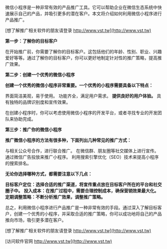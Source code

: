 微信小程序是一种非常有效的产品推广工具。它可以帮助企业在微信生态系统中快速展示自己的产品，并吸引更多的潜在客户。本文将介绍如何利用微信小程序进行产品推广。

[想了解推广相关软件的朋友请登录 http://www.vst.tw](http://www.vst.tw)

**第一步：了解你的目标客户**

在开始推广前，你需要了解你的目标客户。这包括他们的年龄、性别、职业、兴趣爱好等等。通过了解你的目标客户，你可以更好地制定针对性的推广策略，提高推广效果。

**第二步：创建一个优秀的微信小程序**

**创建一个优秀的微信小程序非常重要。一个优秀的小程序需要具备以下特点：**

界面简洁美观，易于使用。
功能齐全，满足用户需求。
**提供良好的用户体验。**
具有独特的品牌识别度和宣传效果。

在创建小程序时，你可以考虑使用微信小程序的开发平台，或者寻找专业的开发团队来协助完成。

**第三步：推广你的微信小程序**

**推广微信小程序的方法有很多种，下面列出几种常见的推广方式：**

与相关公众号合作，进行联合推广。
在微信群、朋友圈等社交媒体上进行宣传。
通过微信广告投放来推广小程序。
利用搜索引擎优化（SEO）技术来提高小程序的搜索排名。

**无论你选择哪种方式，都需要注意以下几点：**

**目标客户定位：选择合适的推广渠道，将宣传重点放在目标客户所在的平台和社交圈子中。**
**投入成本：在推广过程中，需要合理控制成本，确保营销效果最大化。**
**定期调整策略：不断分析推广效果，调整推广策略。**

总之，利用微信小程序进行产品推广是一种非常有效的手段。通过深入了解目标客户，创建一个优秀的小程序，并采取合适的推广策略，你可以成功地将自己的产品推向市场，吸引更多潜在客户。

[想了解推广相关软件的朋友请登录 http://www.vst.tw](http://www.vst.tw)


[访问软件官网 http://www.vst.tw](http://www.vst.tw)
